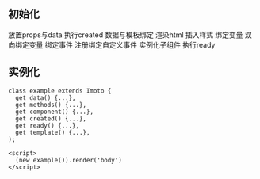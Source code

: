 ## 初始化

放置props与data
执行created
数据与模板绑定
渲染html
插入样式
绑定变量
双向绑定变量
绑定事件
注册绑定自定义事件
实例化子组件
执行ready

## 实例化

```
class example extends Imoto {
  get data() {...},
  get methods() {...},
  get component() {...},
  get created() {...},
  get ready() {...},
  get template() {...},
);

<script>
  (new example()).render('body')
</script>
``` 
